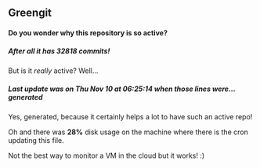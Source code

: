 ## Greengit

#### Do you wonder why this repository is so active?

##### After all it has 32818 commits!

But is it *really* active? Well...

##### Last update was on Thu Nov 10 at 06:25:14 when those lines were... generated

Yes, generated, because it certainly helps a lot to have such an active repo!

Oh and there was **28%** disk usage on the machine
where there is the cron updating this file.

Not the best way to monitor a VM in the cloud but it works! :)
